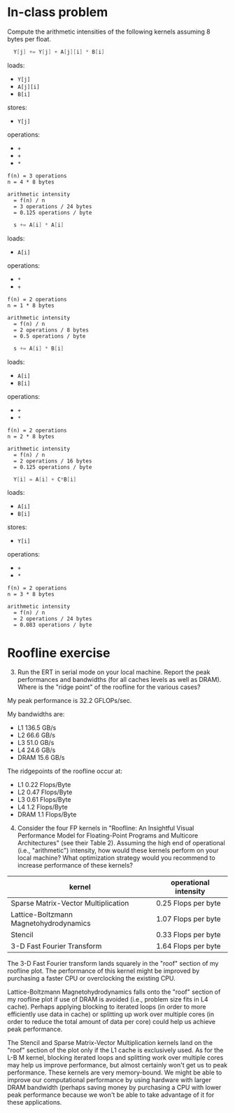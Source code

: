 # In-class problem

Compute the arithmetic intensities of the following kernels assuming 8 bytes per float.

```C
  Y[j] += Y[j] + A[j][i] * B[i]
```

loads:
* `Y[j]`
* `A[j][i]`
* `B[i]`

stores:
* `Y[j]`

operations:
* `+`
* `+`
* `*`

```
f(n) = 3 operations
n = 4 * 8 bytes

arithmetic intensity
  = f(n) / n
  = 3 operations / 24 bytes
  = 0.125 operations / byte
```

```C
  s += A[i] * A[i]
```

loads:
* `A[i]`

operations:
* `*`
* `+`

```
f(n) = 2 operations
n = 1 * 8 bytes

arithmetic intensity
  = f(n) / n
  = 2 operations / 8 bytes
  = 0.5 operations / byte
```

```C
  s += A[i] * B[i]
```

loads:
* `A[i]`
* `B[i]`

operations:
* `+`
* `*`

```
f(n) = 2 operations
n = 2 * 8 bytes

arithmetic intensity
  = f(n) / n
  = 2 operations / 16 bytes
  = 0.125 operations / byte
```

```C
  Y[i] = A[i] + C*B[i]
```
loads:
* `A[i]`
* `B[i]`

stores:
* `Y[i]`

operations:
* `+`
* `*`

```
f(n) = 2 operations
n = 3 * 8 bytes

arithmetic intensity
  = f(n) / n
  = 2 operations / 24 bytes
  = 0.083 operations / byte
```

# Roofline exercise

3. Run the ERT in serial mode on your local machine. Report the peak performances and bandwidths (for all caches levels as well as DRAM). Where is the "ridge point" of the roofline for the various cases?

My peak performance is 32.2 GFLOPs/sec.

My bandwidths are:
* L1 136.5 GB/s
* L2 66.6 GB/s
* L3 51.0 GB/s
* L4 24.6 GB/s
* DRAM  15.6 GB/s

The ridgepoints of the roofline occur at:
* L1 0.22 Flops/Byte
* L2 0.47 Flops/Byte
* L3 0.61 Flops/Byte
* L4 1.2 Flops/Byte
* DRAM 1.1 Flops/Byte

4. Consider the four FP kernels in "Roofline: An Insightful Visual Performance Model for Floating-Point Programs and Multicore Architectures" (see their Table 2). Assuming the high end of operational (i.e., "arithmetic") intensity, how would these kernels perform on your local machine? What optimization strategy would you recommend to increase performance of these kernels?

| kernel                                 | operational intensity |
|----------------------------------------|-----------------------|
| Sparse Matrix-Vector Multiplication    | 0.25 Flops per byte   |
| Lattice-Boltzmann Magnetohydrodynamics | 1.07 Flops per byte   |
| Stencil                                | 0.33 Flops per byte   |
| 3-D Fast Fourier Transform             | 1.64 Flops per byte   |


The 3-D Fast Fourier transform lands squarely in the "roof" section of my roofline plot.
The performance of this kernel might be improved by purchasing a faster CPU or overclocking the existing CPU.

Lattice-Boltzmann Magnetohydrodynamics falls onto the "roof" section of my roofline plot if use of DRAM is avoided (i.e., problem size fits in L4 cache).
Perhaps applying blocking to iterated loops (in order to more efficiently use data in cache) or splitting up work over multiple cores (in order to reduce the total amount of data per core) could help us achieve peak performance.

The Stencil and Sparse Matrix-Vector Multiplication kernels land on the "roof" section of the plot only if the L1 cache is exclusively used.
As for the L-B M kernel, blocking iterated loops and splitting work over multiple cores may help us improve performance, but almost certainly won't get us to peak performance.
These kernels are very memory-bound.
We might be able to improve our computational performance by using hardware with larger DRAM bandwidth (perhaps saving money by purchasing a CPU with lower peak performance because we won't be able to take advantage of it for these applications.
